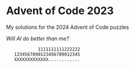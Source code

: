 # Advent of Code 2023

My solutions for the 2024 Advent of Code puzzles

_Will AI do better than me?_

```
            1111111111222222
   1234567890123456789012345
   XXXXXXXXXXXXX............
```
